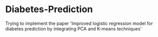 # Diabetes-Prediction
Trying to implement the paper 'Improved logistic regression model for diabetes prediction by integrating PCA and K-means techniques'
